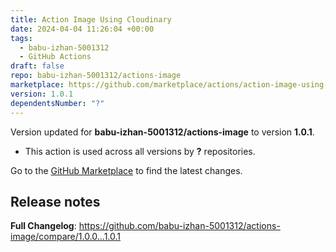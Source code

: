 ```yaml
---
title: Action Image Using Cloudinary
date: 2024-04-04 11:26:04 +00:00
tags:
  - babu-izhan-5001312
  - GitHub Actions
draft: false
repo: babu-izhan-5001312/actions-image
marketplace: https://github.com/marketplace/actions/action-image-using-cloudinary
version: 1.0.1
dependentsNumber: "?"
---
```



Version updated for **babu-izhan-5001312/actions-image** to version **1.0.1**.
- This action is used across all versions by **?** repositories.

Go to the [GitHub Marketplace](https://github.com/marketplace/actions/action-image-using-cloudinary) to find the latest changes.

## Release notes

**Full Changelog**: https://github.com/babu-izhan-5001312/actions-image/compare/1.0.0...1.0.1
